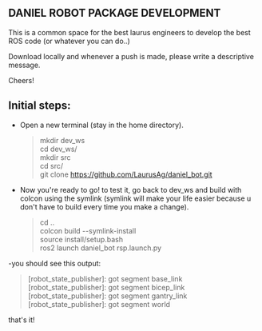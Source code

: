 ## DANIEL ROBOT PACKAGE DEVELOPMENT 

This is a common space for the best laurus engineers to develop the best ROS code (or whatever you can do..)

Download locally and whenever a push is made, please write a descriptive message.

Cheers!



## Initial steps:  

  - Open a new terminal (stay in the home directory).
 
    >mkdir dev_ws   
     cd dev_ws/  
     mkdir src  
     cd src/  
     git clone https://github.com/LaurusAg/daniel_bot.git  
  - Now you're ready to go! to test it, go back to dev_ws and build with colcon using the symlink (symlink will make your life easier because u don't have to build every time you make a change). 
    > cd ..   
     colcon build --symlink-install  
     source install/setup.bash  
     ros2 launch daniel_bot rsp.launch.py
     
  -you should see this output:

   > [robot_state_publisher]: got segment base_link  
     [robot_state_publisher]: got segment bicep_link  
     [robot_state_publisher]: got segment gantry_link  
     [robot_state_publisher]: got segment world


that's it!
